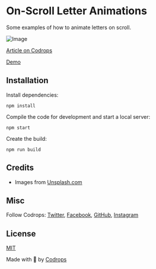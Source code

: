 # On-Scroll Letter Animations

Some examples of how to animate letters on scroll.

![Image](https://tympanus.net/codrops/wp-content/uploads/2021/01/OnScrollLetterAnimations.jpg)

[Article on Codrops](https://tympanus.net/codrops/?p=52827)

[Demo](http://tympanus.net/Development/OnScrollLetterAnimations/)


## Installation

Install dependencies:

```
npm install
```

Compile the code for development and start a local server:

```
npm start
```

Create the build:

```
npm run build
```

## Credits

- Images from [Unsplash.com](https://unsplash.com/)

## Misc

Follow Codrops: [Twitter](http://www.twitter.com/codrops), [Facebook](http://www.facebook.com/codrops), [GitHub](https://github.com/codrops), [Instagram](https://www.instagram.com/codropsss/)

## License
[MIT](LICENSE)

Made with :blue_heart:  by [Codrops](http://www.codrops.com)





